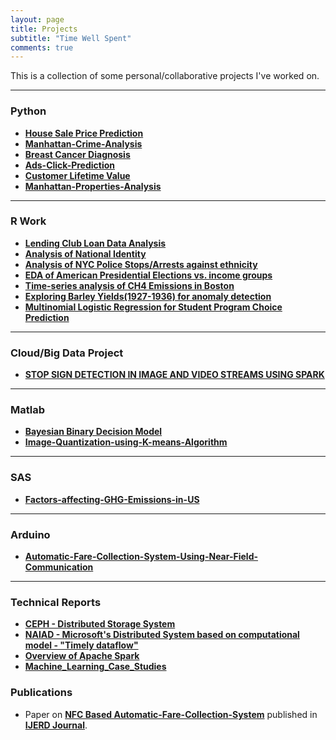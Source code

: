 ```yaml
---
layout: page
title: Projects
subtitle: "Time Well Spent"
comments: true
---
```


This is a collection of some personal/collaborative projects I've worked on.

---
### Python

-  **[House Sale Price Prediction](https://github.com/rahulraghatate/Housing-Sale-Price-Prediction/blob/master/House%20Prices%20V2.ipynb)** 
-  **[Manhattan-Crime-Analysis](https://github.com/rahulraghatate/Manhattan-Crime-Analysis/blob/master/Manhattan%2BCrime%2BAnalysis_v2.ipynb)**
-  **[Breast Cancer Diagnosis](https://github.com/rahulraghatate/Predictive-Analysis-Model-for-Breast-Cancer-Diagnosis)** 
-  **[Ads-Click-Prediction](https://github.com/rahulraghatate/Ads-Click-Prediction)**
-  **[Customer Lifetime Value](https://github.com/rahulraghatate/code-challenge/tree/master/src)**
-  **[Manhattan-Properties-Analysis](https://github.com/rahulraghatate/Manhattan-Properties-Sale-Analysis)**

---

### R Work

-  **[Lending Club Loan Data Analysis](https://github.com/rahulraghatate/Lending-Club-Loan-Data-Analysis)**
-  **[Analysis of National Identity](https://github.com/rahulraghatate/Exploratory-Data-Analysis/tree/master/Analysis%20of%20National%20Identity)**
-  **[Analysis of NYC Police Stops/Arrests against ethnicity](https://rahulraghatate.github.io/r/NYC_arrests_vs_ethnicity/)**
-  **[EDA of American Presidential Elections vs. income groups](https://rahulraghatate.github.io/r/election_income_based_statistics/)**
-  **[Time-series analysis of CH4 Emissions in Boston](https://github.com/rahulraghatate/Exploratory-Data-Analysis/tree/master/EDA-CH4%20emissions(time-series))**
-  **[Exploring Barley Yields(1927-1936) for anomaly detection](https://github.com/rahulraghatate/Exploratory-Data-Analysis/tree/master/EDA-Barley_Yield_Anamoly_Detection%5B1927-1936%5D)**
-  **[Multinomial Logistic Regression for Student Program Choice Prediction](https://github.com/rahulraghatate/Exploratory-Data-Analysis/tree/master/EDA-MLR_for_student_prog_choice_prediction)**

---

### Cloud/Big Data Project
-  **[STOP SIGN DETECTION IN IMAGE AND VIDEO STREAMS USING SPARK](https://github.com/cloudmesh/cloudmesh.street)**

---

### Matlab

-  **[Bayesian Binary Decision Model](https://github.com/rahulraghatate/Machine-Learning/tree/master/Bayesian-Binary-Decision-Model)**
-  **[Image-Quantization-using-K-means-Algorithm](https://github.com/rahulraghatate/Image-Quantization-using-K-means-Algorithm)**

---

### SAS

-  **[Factors-affecting-GHG-Emissions-in-US](https://github.com/rahulraghatate/Factors-affecting-GHG-Emissions-in-US)**

---

### Arduino

-  **[Automatic-Fare-Collection-System-Using-Near-Field-Communication](https://github.com/rahulraghatate/Automatic-Fare-Collection-System-Using-Near-Field-Communication)**

---

### Technical Reports

-  **[CEPH - Distributed Storage System](https://github.com/rahulraghatate/sp17-i524/blob/master/paper1/S17-IR-2026/report.pdf)**
-  **[NAIAD - Microsoft's Distributed System based on computational model - "Timely dataflow"](https://github.com/rahulraghatate/sp17-i524/blob/master/paper2/S17-IR-2026/report.pdf)**
-  **[Overview of Apache Spark](https://github.com/rahulraghatate/sp17-i524/blob/master/paper2/S17-IR-2006/report.pdf)**
-  **[Machine_Learning_Case_Studies](https://github.com/rahulraghatate/Technical-Reports-Case-Studies/blob/master/Machine_Learning_Case_Study_Report.pdf)**

### Publications

-  Paper on **[NFC Based Automatic-Fare-Collection-System](http://www.ijerd.com/paper/vol10-issue4/Version_2/C1042024.pdf)** published in **[IJERD Journal](http://www.ijerd.com/)**.

